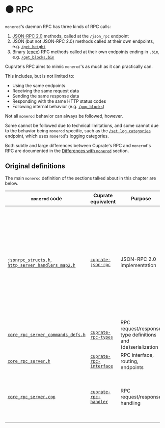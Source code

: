 # 🟠 RPC
`monerod`'s daemon RPC has three kinds of RPC calls:
1. [JSON-RPC 2.0](https://www.jsonrpc.org/specification) methods, called at the `/json_rpc` endpoint
1. JSON (but not JSON-RPC 2.0) methods called at their own endpoints, e.g. [`/get_height`](https://www.getmonero.org/resources/developer-guides/daemon-rpc.html#get_height)
1. Binary ([epee](../../formats-protocols-types/epee.html)) RPC methods called at their own endpoints ending in `.bin`, e.g. [`/get_blocks.bin`](https://www.getmonero.org/resources/developer-guides/daemon-rpc.html#get_blocksbin)

Cuprate's RPC aims to mimic `monerod`'s as much as it can practically can.

This includes, but is not limited to:
- Using the same endpoints
- Receiving the same request data
- Sending the same response data
- Responding with the same HTTP status codes
- Following internal behavior (e.g. [`/pop_blocks`](https://www.getmonero.org/resources/developer-guides/daemon-rpc.html#pop_blocks))

Not all `monerod` behavior can always be followed, however.

Some cannot be followed due to technical limitations, and some cannot due to the behavior being `monerod` specific,
such as the [`/set_log_categories`](https://www.getmonero.org/resources/developer-guides/daemon-rpc.html#set_log_categories)
endpoint, which uses `monerod`'s logging categories.

Both subtle and large differences between Cuprate's RPC and `monerod`'s RPC are documented in the [Differences with `monerod`](differences/intro.md) section.

## Original definitions
The main `monerod` definition of the sections talked about in this chapter are below.

| `monerod` code | Cuprate equivalent | Purpose | Notes |
|----------------|--------------------|---------|-------|
| [`jsonrpc_structs.h`](https://github.com/monero-project/monero/blob/caa62bc9ea1c5f2ffe3ffa440ad230e1de509bfd/contrib/epee/include/net/jsonrpc_structs.h), [`http_server_handlers_map2.h`](https://github.com/monero-project/monero/blob/caa62bc9ea1c5f2ffe3ffa440ad230e1de509bfd/contrib/epee/include/net/http_server_handlers_map2.h) | [`cuprate-json-rpc`](https://doc.cuprate.org/cuprate_json_rpc) | JSON-RPC 2.0 implementation | `monerod`'s JSON-RPC 2.0 handling is spread across a few files. The first defines some data structures, the second contains macros that (essentially) implement JSON-RPC 2.0.
| [`core_rpc_server_commands_defs.h`](https://github.com/monero-project/monero/blob/caa62bc9ea1c5f2ffe3ffa440ad230e1de509bfd/src/rpc/core_rpc_server_commands_defs.h) | [`cuprate-rpc-types`](https://doc.cuprate.org/cuprate_rpc_types) | RPC request/response type definitions and (de)serialization | |
| [`core_rpc_server.h`](https://github.com/monero-project/monero/blob/caa62bc9ea1c5f2ffe3ffa440ad230e1de509bfd/src/rpc/core_rpc_server.h) | [`cuprate-rpc-interface`](https://doc.cuprate.org/cuprate_rpc_interface) | RPC interface, routing, endpoints | |
| [`core_rpc_server.cpp`](https://github.com/monero-project/monero/blob/caa62bc9ea1c5f2ffe3ffa440ad230e1de509bfd/src/rpc/core_rpc_server.cpp) | [`cuprate-rpc-handler`](https://doc.cuprate.org/cuprate_rpc_handler) | RPC request/response handling | These are the "inner handler" functions that turn requests into responses |